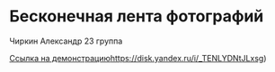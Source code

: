 # Бесконечная лента фотографий 
Чиркин Александр 23 группа

[Ссылка на демонстрацию](https://disk.yandex.ru/i/_TENLYDNtJLxsg)https://disk.yandex.ru/i/_TENLYDNtJLxsg)

